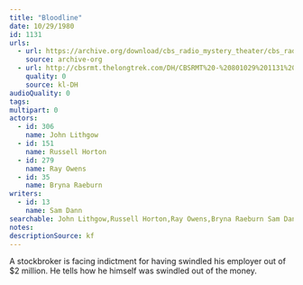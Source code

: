 ```yaml
---
title: "Bloodline"
date: 10/29/1980
id: 1131
urls: 
  - url: https://archive.org/download/cbs_radio_mystery_theater/cbs_radio_mystery_theater-1101-1150.zip/cbs_radio_mystery_theater-1101-1150%2Fcbsrmt_1131_bloodline.mp3
    source: archive-org
  - url: http://cbsrmt.thelongtrek.com/DH/CBSRMT%20-%20801029%201131%20Bloodline_dh.mp3
    quality: 0
    source: kl-DH
audioQuality: 0
tags: 
multipart: 0
actors:  
  - id: 306
    name: John Lithgow  
  - id: 151
    name: Russell Horton  
  - id: 279
    name: Ray Owens  
  - id: 35
    name: Bryna Raeburn
writers:  
  - id: 13
    name: Sam Dann
searchable: John Lithgow,Russell Horton,Ray Owens,Bryna Raeburn Sam Dann
notes: 
descriptionSource: kf
---
```

A stockbroker is facing indictment for having swindled his employer out of $2 million. He tells how he himself was swindled out of the money.